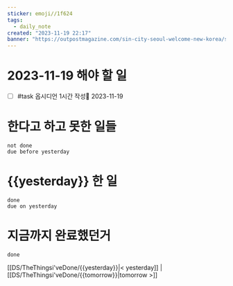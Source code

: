 ```yaml
---
sticker: emoji//1f624
tags:
  - daily_note
created: "2023-11-19 22:17"
banner: "https://outpostmagazine.com/sin-city-seoul-welcome-new-korea/seoul-skyline-photo/"
---
```


# 2023-11-19 해야 할 일

- [ ] #task 옵시디언 1시간 작성📅 2023-11-19

# 한다고 하고 못한 일들
```tasks
not done
due before yesterday
```
# {{yesterday}} 한 일
```tasks
done
due on yesterday
```
# 지금까지 완료했던거 
```tasks
done
```
[[DS/TheThingsi'veDone/{{yesterday}}|< yesterday]] | [[DS/TheThingsi'veDone/{{tomorrow}}|tomorrow >]]